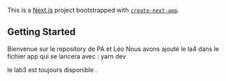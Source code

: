 This is a [Next.js](https://nextjs.org/) project bootstrapped with [`create-next-app`](https://github.com/vercel/next.js/tree/canary/packages/create-next-app).

## Getting Started

Bienvenue sur le repository de PA et Léo
Nous avons ajouté le la4 dans le fichier app qui se lancera avec :
yarn dev 

le lab3 est toujours disponible .
